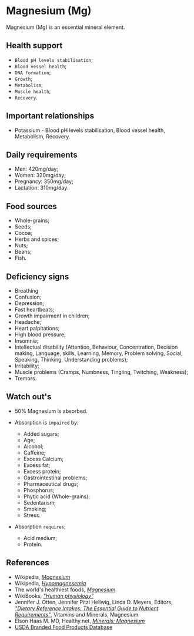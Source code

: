 # Magnesium (Mg)
Magnesium (Mg) is an essential mineral element.

## Health support
- `Blood pH levels stabilisation`;
- `Blood vessel health`;
- `DNA formation`;
- `Growth`;
- `Metabolism`;
- `Muscle health`;
- `Recovery`.

## Important relationships
- Potassium - Blood pH levels stabilisation, Blood vessel health, Metabolism, Recovery.

## Daily requirements
- Men: 420mg/day;
- Women: 320mg/day;
- Pregnancy: 350mg/day;
- Lactation: 310mg/day.

## Food sources
- Whole-grains;
- Seeds;
- Cocoa;
- Herbs and spices;
- Nuts;
- Beans;
- Fish.

## Deficiency signs
- Breathing 
- Confusion;
- Depression;
- Fast heartbeats;
- Growth impairment in children;
- Headache;
- Heart palpitations;
- High blood pressure;
- Insomnia;
- Intellectual disability (Attention, Behaviour, Concentration, Decision making, Language, skills, Learning, Memory, Problem solving, Social, Speaking, Thinking, Understanding problems);
- Irritability;
- Muscle problems (Cramps, Numbness, Tingling, Twitching, Weakness);
- Tremors.

## Watch out's
- 50% Magnesium is absorbed.

- Absorption is `impaired` by:
    - Added sugars;
    - Age;
    - Alcohol;
    - Caffeine;
	- Excess Calcium;
	- Excess fat;
	- Excess protein;
    - Gastrointestinal problems;
    - Pharmaceutical drugs;
	- Phosphorus;
    - Phytic acid (Whole-grains);
    - Sedentarism;
    - Smoking;
    - Stress.

- Absorption `requires`;
	- Acid medium;	
	- Protein.

## References
- Wikipedia, [_Magnesium_](https://en.wikipedia.org/wiki/Magnesium)
- Wikipedia, [_Hypomagnesemia_](https://en.wikipedia.org/wiki/Hypomagnesemia#Signs_and_symptoms)
- The world's healthiest foods, [_Magnesium_](http://www.whfoods.com/genpage.php?tname=nutrient&dbid=75)
- WikiBooks, [_"Human physiology"_](https://en.wikibooks.org/wiki/Human_Physiology/Nutrition#Minerals)
- Jennifer J. Otten, Jennifer Pitzi Hellwig, Linda D. Meyers, Editors, [_"Dietary Reference Intakes: The Essential Guide to Nutrient Requirements"_](https://www.amazon.com/Dietary-Reference-Intakes-Essential-Requirements/dp/0309157420), Vitamins and Minerals, Magnesium
- Elson Haas M. MD, Healthy.net, [_Minerals: Magnesium_](http://www.healthy.net/Health/Article/Magnesium/2060/1)
- [USDA Branded Food Products Database](https://ndb.nal.usda.gov/ndb/nutrients/report/nutrientsfrm?max=1000&offset=0&totCount=0&nutrient1=304&nutrient2=&nutrient3=&subset=0&sort=c&measureby=g)
